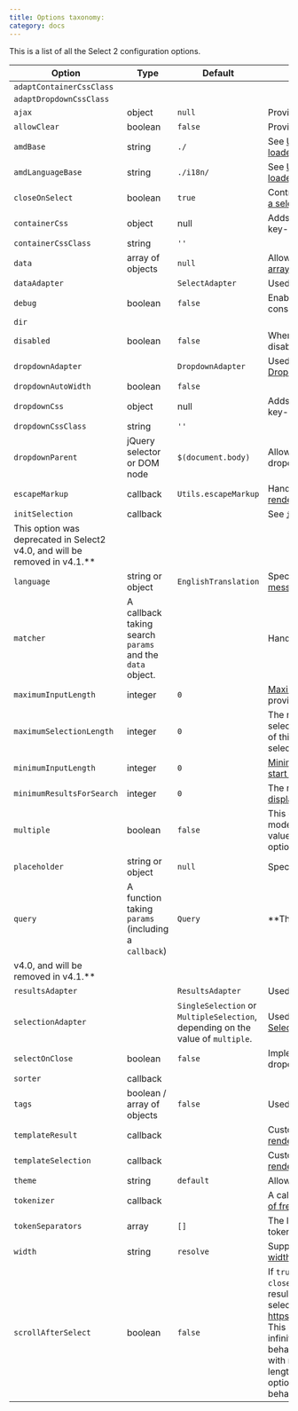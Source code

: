 ```yaml
---
title: Options taxonomy:
category: docs
---
```


This is a list of all the Select 2 configuration options.

| Option | Type | Default | Description | 
| ------ | ---- | ------- | ----------- |
| `adaptContainerCssClass` | | | |
| `adaptDropdownCssClass` | | | |
| `ajax` | object | `null` | Provides support for [ajax data sources](/data-sources/ajax). |
| `allowClear` | boolean | `false` | Provides support for [clearable selections](/selections#clearable-selections). |
| `amdBase` | string | `./` | See [Using Select2 with AMD or CommonJS loaders](/builds-and-modules#using-select2-with-amd-or-commonjs-loaders). |
| `amdLanguageBase` | string | `./i18n/` | See [Using Select2 with AMD or CommonJS loaders](/builds-and-modules#using-select2-with-amd-or-commonjs-loaders). |
| `closeOnSelect` | boolean | `true` | Controls whether the dropdown is [closed after a selection is made](/dropdown#forcing-the-dropdown-to-remain-open-after-selection). |
| `containerCss` | object | null | Adds custom CSS to the container. Expects key-value pairs: `{ 'css-property': 'value' }` |
| `containerCssClass` | string | `''` | |
| `data` | array of objects | `null` | Allows rendering dropdown options from an [array](/data-sources/arrays). |
| `dataAdapter` | | `SelectAdapter` | Used to override the built-in [DataAdapter](/advanced/default-adapters/data). |
| `debug` | boolean | `false` | Enable debugging messages in the browser console. |
| `dir` | | |
| `disabled` | boolean | `false` | When set to `true`, the select control will be disabled. |
| `dropdownAdapter` | | `DropdownAdapter` | Used to override the built-in [DropdownAdapter](/advanced/default-adapters/dropdown) |
| `dropdownAutoWidth` | boolean | `false` | |
| `dropdownCss` | object | null | Adds custom CSS to the dropdown. Expects key-value pairs: `{ 'css-property': 'value' }` |
| `dropdownCssClass` | string | `''` | |
| `dropdownParent` | jQuery selector or DOM node | `$(document.body)` | Allows you to [customize placement](/dropdown#dropdown-placement) of the dropdown. |
| `escapeMarkup` | callback | `Utils.escapeMarkup` | Handles [automatic escaping of content rendered by custom templates](/dropdown#built-in-escaping). |
| `initSelection` | callback | | See [`initSelection`](/upgrading/migrating-from-35#removed-the-requirement-of-initselection).  **
This option was deprecated in Select2 v4.0, and will be removed in v4.1.** |
| `language` | string or object | `EnglishTranslation` | Specify the [language used for Select2 messages](/i18n#message-translations). |
| `matcher` | A callback taking search `params` and the `data` object. | | Handles custom [search matching](/searching#customizing-how-results-are-matched). |
| `maximumInputLength` | integer | `0` | [Maximum number of characters](/searching#maximum-search-term-length) that may be provided for a search term. |
| `maximumSelectionLength` | integer | `0` | The maximum number of items that may be selected in a multi-select control. If the value of this option is less than 1, the number of selected items will not be limited.
| `minimumInputLength` | integer | `0` | [Minimum number of characters required to start a search.](/searching#minimum-search-term-length) |
| `minimumResultsForSearch` | integer | `0` | The minimum number of results required to [display the search box](/searching#limiting-display-of-the-search-box-to-large-result-sets). |
| `multiple` | boolean | `false` | This option enables multi-select (pillbox) mode. Select2 will automatically map the value of the `multiple` HTML attribute to this option during initialization. |
| `placeholder` | string or object | `null` | Specifies the [placeholder](/placeholders) for the control. |
| `query` | A function taking `params` (including a `callback`) | `Query` | **This option was deprecated in Select2
v4.0, and will be removed in v4.1.** |
| `resultsAdapter` | | `ResultsAdapter` | Used to override the built-in [ResultsAdapter](/advanced/default-adapters/results). |
| `selectionAdapter` | | `SingleSelection` or `MultipleSelection`, depending on the value of `multiple`. | Used to override the built-in [SelectionAdapter](/advanced/default-adapters/selection). |
| `selectOnClose` | boolean | `false` | Implements [automatic selection](/dropdown#automatic-selection) when the dropdown is closed. |
| `sorter` | callback | | |
| `tags` | boolean / array of objects | `false` | Used to enable [free text responses](/tagging). |
| `templateResult` | callback | | Customizes the way that [search results are rendered](/dropdown#templating). |
| `templateSelection` | callback | | Customizes the way that [selections are rendered](/selections#templating). |
| `theme` | string | `default` | Allows you to set the [theme](/appearance#themes). |
| `tokenizer` | callback | | A callback that handles [automatic tokenization of free-text entry](/tagging#automatic-tokenization-into-tags). |
| `tokenSeparators` | array | `[]` | The list of characters that should be used as token separators. |
| `width` | string | `resolve` | Supports [customization of the container width](/appearance#container-width). |
| `scrollAfterSelect` | boolean | `false` | If `true`, resolves issue for multiselects using `closeOnSelect: false` that caused the list of results to scroll to the first selection after each select/unselect (see https://github.com/select2/select2/pull/5150). This behaviour was intentional to deal with infinite scroll UI issues (if you need this behavior, set `false`) but it created an issue with multiselect dropdown boxes of fixed length. This pull request adds a configurable option to toggle between these two desirable behaviours. |
